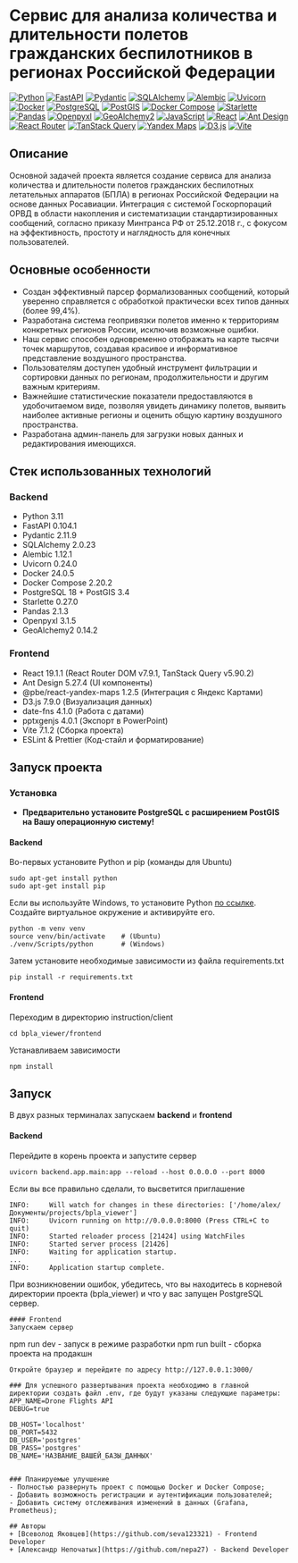 # Сервис для анализа количества и длительности полетов гражданских беспилотников в регионах Российской Федерации

[![Python](https://img.shields.io/badge/-Python-464646?style=flat-square&logo=Python)](https://www.python.org/)
[![FastAPI](https://img.shields.io/badge/-FastAPI-464646?style=flat-square&logo=FastAPI)](https://fastapi.tiangolo.com/)
[![Pydantic](https://img.shields.io/badge/-Pydantic-464646?style=flat-square&logo=Pydantic)](https://pydantic.dev/)
[![SQLAlchemy](https://img.shields.io/badge/-SQLAlchemy-464646?style=flat-square&logo=SQLAlchemy)](https://www.sqlalchemy.org/)
[![Alembic](https://img.shields.io/badge/-Alembic-464646?style=flat-square&logo=Alembic)](https://alembic.sqlalchemy.org/en/latest/)
[![Uvicorn](https://img.shields.io/badge/-Uvicorn-464646?style=flat-square&logo=Uvicorn)](https://www.uvicorn.org/)
[![Docker](https://img.shields.io/badge/-Docker-464646?style=flat-square&logo=Docker)](https://www.docker.com/)
[![PostgreSQL](https://img.shields.io/badge/-PostgreSQL-464646?style=flat-square&logo=PostgreSQL)](https://www.postgresql.org/)
[![PostGIS](https://img.shields.io/badge/-PostGIS-464646?style=flat-square&logo=PostGIS)](https://postgis.net/)
[![Docker Compose](https://img.shields.io/badge/-Docker%20Compose-464646?style=flat-square&logo=Docker)](https://docs.docker.com/compose/)
[![Starlette](https://img.shields.io/badge/-Starlette-464646?style=flat-square&logo=Starlette)](https://www.starlette.io/)
[![Pandas](https://img.shields.io/badge/-Pandas-464646?style=flat-square&logo=Pandas)](https://pandas.pydata.org/)
[![Openpyxl](https://img.shields.io/badge/-Openpyxl-464646?style=flat-square)](https://openpyxl.readthedocs.io/en/stable/)
[![GeoAlchemy2](https://img.shields.io/badge/-GeoAlchemy2-464646?style=flat-square)](https://geoalchemy-2.readthedocs.io/en/latest/)
[![JavaScript](https://img.shields.io/badge/-JavaScript-464646?style=flat-square&logo=JavaScript)](https://developer.mozilla.org/en-US/docs/Web/JavaScript)
[![React](https://img.shields.io/badge/-React-464646?style=flat-square&logo=React)](https://reactjs.org/)
[![Ant Design](https://img.shields.io/badge/-Ant%20Design-464646?style=flat-square&logo=Ant%20Design)](https://ant.design/)
[![React Router](https://img.shields.io/badge/-React%20Router-464646?style=flat-square&logo=React%20Router)](https://reactrouter.com/)
[![TanStack Query](https://img.shields.io/badge/-TanStack%20Query-464646?style=flat-square&logo=TanStack)](https://tanstack.com/query/)
[![Yandex Maps](https://img.shields.io/badge/-Yandex%20Maps-464646?style=flat-square&logo=Yandex)](https://yandex.ru/maps/)
[![D3.js](https://img.shields.io/badge/-D3.js-464646?style=flat-square&logo=D3.js)](https://d3js.org/)
[![Vite](https://img.shields.io/badge/-Vite-464646?style=flat-square&logo=Vite)](https://vitejs.dev/)

## Описание
Основной задачей проекта является создание сервиса для анализа количества и длительности полетов гражданских беспилотных летательных аппаратов (БПЛА) в регионах Российской Федерации на основе данных Росавиации. Интеграция с системой Госкорпораций ОРВД в области накопления и систематизации стандартизированных сообщений, согласно приказу Минтранса РФ от 25.12.2018 г., с фокусом на эффективность, простоту и наглядность для конечных пользователей.

## Основные особенности
- Создан эффективный парсер формализованных сообщений, который уверенно справляется с обработкой практически всех типов данных (более 99,4%).
- Разработана система геопривязки полетов именно к территориям конкретных регионов России, исключив возможные ошибки.
- Наш сервис способен одновременно отображать на карте тысячи точек маршрутов, создавая красивое и информативное представление воздушного пространства.
- Пользователям доступен удобный инструмент фильтрации и сортировки данных по регионам, продолжительности и другим важным критериям.
- Важнейшие статистические показатели предоставляются в удобочитаемом виде, позволяя увидеть динамику полетов, выявить наиболее активные регионы и оценить общую картину воздушного пространства.
- Разработана админ-панель для загрузки новых данных и редактирования имеющихся.

## Стек использованных технологий

### Backend
+ Python 3.11
+ FastAPI 0.104.1
+ Pydantic 2.11.9
+ SQLAlchemy 2.0.23
+ Alembic 1.12.1
+ Uvicorn 0.24.0
+ Docker 24.0.5
+ Docker Compose 2.20.2
+ PostgreSQL 18 + PostGIS 3.4
+ Starlette 0.27.0
+ Pandas 2.1.3
+ Openpyxl 3.1.5
+ GeoAlchemy2 0.14.2

### Frontend
+ React 19.1.1 (React Router DOM v7.9.1, TanStack Query v5.90.2)
+ Ant Design 5.27.4 (UI компоненты)
+ @pbe/react-yandex-maps 1.2.5 (Интеграция с Яндекс Картами)
+ D3.js 7.9.0 (Визуализация данных)
+ date-fns 4.1.0 (Работа с датами)
+ pptxgenjs 4.0.1 (Экспорт в PowerPoint)
+ Vite 7.1.2 (Сборка проекта)
+ ESLint & Prettier (Код-стайл и форматирование)

## Запуск проекта

### Установка
- **Предварительно установите PostgreSQL с расширением PostGIS на Вашу операционную систему!**

#### Backend
Во-первых установите Python и pip (команды для Ubuntu)
```
sudo apt-get install python
sudo apt-get install pip
```
Если вы используйте Windows, то установите Python [по ссылке](https://www.python.org/downloads/release/python-31112/).
Создайте виртуальное окружение и активируйте его.
```
python -m venv venv
source venv/bin/activate    # (Ubuntu)
./venv/Scripts/python       # (Windows)
```
Затем установите необходимые зависимости из файла requirements.txt
```
pip install -r requirements.txt
```
#### Frontend
Переходим в директорию instruction/client
```
cd bpla_viewer/frontend
```
Устанавливаем зависимости
```
npm install
```
## Запуск
В двух разных терминалах запускаем **backend** и **frontend**
#### Backend
Перейдите в корень проекта и запустите сервер
```
uvicorn backend.app.main:app --reload --host 0.0.0.0 --port 8000
```
Если вы все правильно сделали, то высветится приглашение
```
INFO:     Will watch for changes in these directories: ['/home/alex/Документы/projects/bpla_viewer']
INFO:     Uvicorn running on http://0.0.0.0:8000 (Press CTRL+C to quit)
INFO:     Started reloader process [21424] using WatchFiles
INFO:     Started server process [21426]
INFO:     Waiting for application startup.
...
INFO:     Application startup complete.

```

При возникновении ошибок, убедитесь, что вы находитесь в корневой директории проекта (bpla_viewer)
и что у вас запущен PostgreSQL сервер.


```
#### Frontend
Запускаем сервер
```
npm run dev - запуск в режиме разработки
npm run built - сборка проекта на продакшн
```
Откройте браузер и перейдите по адресу http://127.0.0.1:3000/ 

### Для успешного развертывания проекта необходимо в главной директории создать файл .env, где будут указаны следующие параметры:
APP_NAME=Drone Flights API
DEBUG=true

DB_HOST='localhost'
DB_PORT=5432
DB_USER='postgres'
DB_PASS='postgres'
DB_NAME='НАЗВАНИЕ_ВАШЕЙ_БАЗЫ_ДАННЫХ'


### Планируемые улучшение
- Полностью развернуть проект с помощью Docker и Docker Compose;
- Добавить возможность регистрации и аутентификации пользователей;
- Добавить систему отслеживания изменений в данных (Grafana, Prometheus);

## Авторы
+ [Всеволод Яковцев](https://github.com/seva123321) - Frontend Developer
+ [Александр Непочатых](https://github.com/nepa27) - Backend Developer
